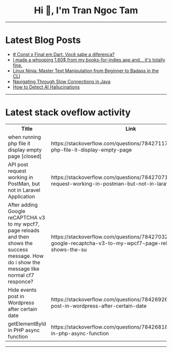 <h1 align="center">Hi 👋, I'm Tran Ngoc Tam</h1>

---

# Latest Blog Posts 
<!-- BLOG-POST-LIST:START -->
- [# Const x Final em Dart. Você sabe a diferença?](https://dev.to/ylanzinhoy/-const-x-final-em-dart-voce-sabe-a-diferenca-5ahc)
- [I made a whooping 1.60$ from my books-for-indies app and... it&#39;s totally fine.](https://dev.to/majorbaguette/i-made-a-whooping-160from-my-books-for-indiesapp-and-its-totally-fine-3bn7)
- [Linux Ninja: Master Text Manipulation from Beginner to Badass in the CLI](https://dev.to/fullstackdev/text-ninja-master-text-manipulation-from-beginner-to-badass-5do3)
- [Navigating Through Slow Connections in Java](https://dev.to/dbillion/navigating-through-slow-connections-in-java-pka)
- [How to Detect AI Hallucinations](https://dev.to/vishalmysore/how-to-detect-ai-hallucinations-554j)
<!-- BLOG-POST-LIST:END -->

---

# Latest stack oveflow activity
<table>
  <tr><th>Title</th><th>Link</th></tr>
  <!-- STACKOVERFLOW:START --><tr><td>when running php file it display empty page [closed]</td><td>https://stackoverflow.com/questions/78427117/when-running-php-file-it-display-empty-page</td></tr><tr><td>API post request working in PostMan, but not in Laravel Application</td><td>https://stackoverflow.com/questions/78427071/api-post-request-working-in-postman-but-not-in-laravel-application</td></tr><tr><td>After adding Google reCAPTCHA v3 to my wpcf7, page reloads and then shows the success message. How do i show the message like normal cf7 responce?</td><td>https://stackoverflow.com/questions/78427032/after-adding-google-recaptcha-v3-to-my-wpcf7-page-reloads-and-then-shows-the-su</td></tr><tr><td>Hide events post in Wordpress after certain date</td><td>https://stackoverflow.com/questions/78426926/hide-events-post-in-wordpress-after-certain-date</td></tr><tr><td>getElementById in PHP async function</td><td>https://stackoverflow.com/questions/78426818/getelementbyid-in-php-async-function</td></tr><!-- STACKOVERFLOW:END -->
</table>

---


